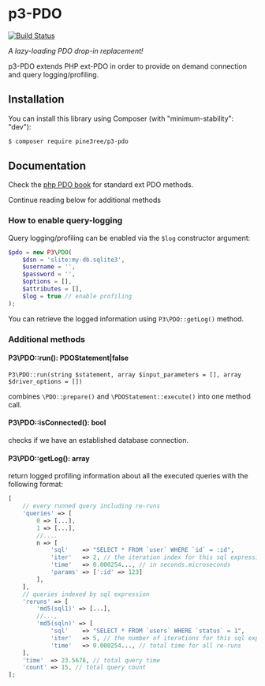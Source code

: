 # p3-PDO

[![Build Status](https://travis-ci.org/pine3ree/p3-pdo.svg?branch=master)](https://travis-ci.org/pine3ree/p3-pdo)

*A lazy-loading PDO drop-in replacement!*

p3-PDO extends PHP ext-PDO in order to provide on demand connection and query
logging/profiling.


## Installation

You can install this library using Composer (with "minimum-stability": "dev"):

```bash
$ composer require pine3ree/p3-pdo
```

## Documentation

 Check the [php PDO book](https://www.php.net/manual/en/book.pdo.php) for standard ext PDO methods.

Continue reading below for additional methods

### How to enable query-logging

Query logging/profiling can be enabled via the `$log` constructor argument:
```php
$pdo = new P3\PDO(
    $dsn = 'slite:my-db.sqlite3',
    $username = '',
    $password = '',
    $options = [],
    $attributes = [],
    $log = true // enable profiling
);
```
You can retrieve the logged information using `P3\PDO::getLog()` method.

### Additional methods

#### P3\PDO::run(): PDOStatement|false
```
P3\PDO::run(string $statement, array $input_parameters = [], array $driver_options = [])
```
combines `\PDO::prepare()` and `\PDOStatement::execute()` into one method call.

#### P3\PDO::isConnected(): bool

checks if we have an established database connection.

#### P3\PDO::getLog(): array
return logged profiling information about all the executed queries with the following format:
```php
[
	// every runned query including re-runs
	'queries' => [
        0 => [...],
        1 => [...],
        //....
        n => [
            'sql'    => "SELECT * FROM `user` WHERE `id` = :id",
            'iter'   => 2, // the iteration index for this sql expression
            'time'   => 0.000254..., // in seconds.microseconds
            'params' => [':id' => 123]
        ],
	],
	// queries indexed by sql expression
	'reruns' => [
        'md5(sql1)' => [...],
        //...,
        'md5(sqln)' => [
            'sql'    => "SELECT * FROM `users` WHERE `status` = 1",
            'iter'   => 5, // the number of iterations for this sql expression
            'time'   => 0.000254..., // total time for all re-runs
    ],
    'time'  => 23.5678, // total query time
    'count' => 15, // total query count
];
```
